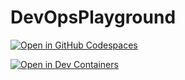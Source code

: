 # DevOpsPlayground

[![Open in GitHub Codespaces](https://github.com/codespaces/badge.svg)](https://codespaces.new/Whowong/WhatTheHackCodespaces?devcontainer_path=.devcontainer%2F031-DevOpsWithGitHub%2Fdevcontainer.json)

[![Open in Dev Containers](https://img.shields.io/static/v1?label=Dev%20Containers&message=Open&color=blue&logo=visualstudiocode)](https://vscode.dev/redirect?url=vscode://ms-vscode-remote.remote-containers/cloneInVolume?url=https://github.com/Whowong/WhatTheHackCodespaces)

